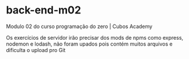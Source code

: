 # back-end-m02
Modulo 02 do curso programação do zero | Cubos Academy

Os exercícios de servidor irão precisar dos mods de npms como express, nodemon e lodash, não foram upados pois contém muitos arquivos e dificulta o upload pro Git
